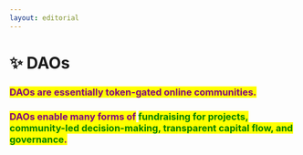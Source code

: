 ```yaml
---
layout: editorial
---
```


# ✨ DAOs

<mark style="color:purple;"></mark>

### <mark style="color:purple;">DAOs are essentially token-gated online communities.</mark>&#x20;

<mark style="color:purple;"></mark>

### <mark style="color:purple;">DAOs enable many forms of</mark> <mark style="color:green;">fundraising for projects, community-led decision-making, transparent capital flow, and governance</mark><mark style="color:purple;">.</mark>

<mark style="color:purple;"></mark>

<mark style="color:purple;"></mark>
